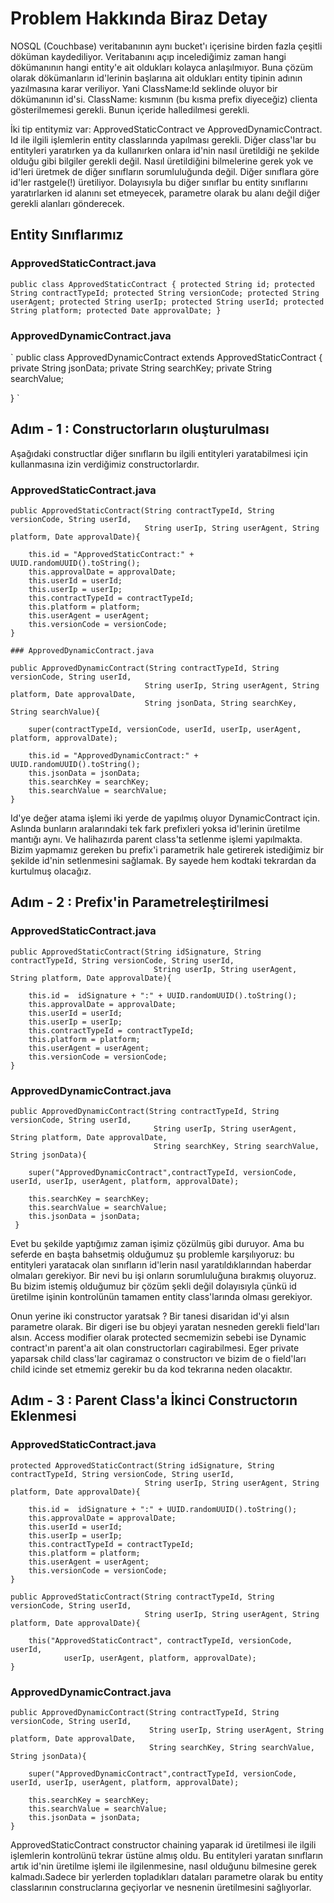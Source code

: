 # Problem Hakkında Biraz Detay

NOSQL (Couchbase) veritabanının aynı bucket'ı içerisine birden fazla çeşitli döküman kaydediliyor. Veritabanını açıp incelediğimiz zaman hangi dökümanının hangi entity'e ait oldukları kolayca anlaşılmıyor. Buna çözüm olarak dökümanların id'lerinin başlarına ait oldukları entity tipinin adının yazılmasına karar veriliyor. Yani ClassName:Id seklinde oluyor bir dökümanının id'si. ClassName: kısmının (bu kısma prefix diyeceğiz) clienta gösterilmemesi gerekli. Bunun içeride halledilmesi gerekli.

İki tip entitymiz var: ApprovedStaticContract ve ApprovedDynamicContract.
Id ile ilgili işlemlerin entity classlarında yapılması gerekli. Diğer class'lar bu entityleri yaratırken ya da kullanırken onlara id'nin nasıl üretildiği ne şekilde olduğu gibi bilgiler gerekli değil. Nasıl üretildiğini bilmelerine gerek yok ve id'leri üretmek de diğer sınıfların sorumluluğunda değil. Diğer sınıflara göre id'ler rastgele(!) üretiliyor. Dolayısıyla bu diğer sınıflar bu entity sınıflarını yaratırlarken id alanını set etmeyecek, parametre olarak bu alanı değil diğer gerekli alanları gönderecek.

## Entity Sınıflarımız

### ApprovedStaticContract.java

   `
   public class ApprovedStaticContract {
       protected String id;
       protected String contractTypeId;
       protected String versionCode;
       protected String userAgent;
       protected String userIp;
       protected String userId;
       protected String platform;
       protected Date approvalDate;
   }
   `

### ApprovedDynamicContract.java

   `
   public class ApprovedDynamicContract extends ApprovedStaticContract {
      private String jsonData;
      private String searchKey;
      private String searchValue;

   }
   `

## Adım - 1 : Constructorların oluşturulması

Aşağıdaki constructlar diğer sınıfların bu ilgili entityleri yaratabilmesi için kullanmasına izin verdiğimiz constructorlardır.

### ApprovedStaticContract.java

    public ApprovedStaticContract(String contractTypeId, String versionCode, String userId,          
                                  String userIp, String userAgent, String platform, Date approvalDate){

        this.id = "ApprovedStaticContract:" + UUID.randomUUID().toString();
        this.approvalDate = approvalDate;
        this.userId = userId;
        this.userIp = userIp;
        this.contractTypeId = contractTypeId;
        this.platform = platform;
        this.userAgent = userAgent;
        this.versionCode = versionCode;
    }

    ### ApprovedDynamicContract.java
    
    public ApprovedDynamicContract(String contractTypeId, String versionCode, String userId,
                                  String userIp, String userAgent, String platform, Date approvalDate,
                                  String jsonData, String searchKey, String searchValue){

        super(contractTypeId, versionCode, userId, userIp, userAgent, platform, approvalDate);
        
        this.id = "ApprovedDynamicContract:" + UUID.randomUUID().toString();
        this.jsonData = jsonData;
        this.searchKey = searchKey;
        this.searchValue = searchValue;
    }

Id'ye değer atama işlemi iki yerde de yapılmış oluyor DynamicContract için. Aslında bunların aralarındaki tek fark prefixleri yoksa id'lerinin üretilme mantığı aynı. Ve halihazırda parent class'ta setlenme işlemi yapılmakta. Bizim yapmamız gereken bu prefix'i parametrik hale getirerek istediğimiz bir şekilde id'nin setlenmesini sağlamak. By sayede hem kodtaki tekrardan da kurtulmuş olacağız.

## Adım - 2 : Prefix'in Parametreleştirilmesi 

### ApprovedStaticContract.java

    public ApprovedStaticContract(String idSignature, String contractTypeId, String versionCode, String userId,
                                    String userIp, String userAgent, String platform, Date approvalDate){

        this.id =  idSignature + ":" + UUID.randomUUID().toString();
        this.approvalDate = approvalDate;
        this.userId = userId;
        this.userIp = userIp;
        this.contractTypeId = contractTypeId;
        this.platform = platform;
        this.userAgent = userAgent;
        this.versionCode = versionCode;
    }

### ApprovedDynamicContract.java

    public ApprovedDynamicContract(String contractTypeId, String versionCode, String userId,
                                    String userIp, String userAgent, String platform, Date approvalDate,
                                    String searchKey, String searchValue, String jsonData){

        super("ApprovedDynamicContract",contractTypeId, versionCode, userId, userIp, userAgent, platform, approvalDate);

        this.searchKey = searchKey;
        this.searchValue = searchValue;
        this.jsonData = jsonData;
     }

Evet bu şekilde yaptığımız zaman işimiz çözülmüş gibi duruyor. Ama bu seferde en başta bahsetmiş olduğumuz şu problemle karşılıyoruz: bu entityleri yaratacak olan sınıfların id'lerin nasıl yaratıldıklarından haberdar olmaları gerekiyor. Bir nevi bu işi onların sorumluluğuna bırakmış oluyoruz. Bu bizim istemiş olduğumuz bir çözüm şekli değil dolayısıyla çünkü id üretilme işinin kontrolünün tamamen entity class'larında olması gerekiyor.

Onun yerine iki constructor yaratsak ? Bir tanesi disaridan id'yi alsın parametre olarak. Bir digeri ise bu objeyi yaratan nesneden gerekli field'ları alsın. Access modifier olarak protected secmemizin sebebi ise Dynamic contract'ın parent'a ait olan constructorları cagirabilmesi. Eger private yaparsak child class'lar cagiramaz o constructorı ve bizim de o field'ları child icinde set etmemiz gerekir bu da kod tekrarına neden olacaktır.

## Adım - 3 : Parent Class'a İkinci Constructorın Eklenmesi

### ApprovedStaticContract.java

    protected ApprovedStaticContract(String idSignature, String contractTypeId, String versionCode, String userId,
                                  String userIp, String userAgent, String platform, Date approvalDate){

        this.id =  idSignature + ":" + UUID.randomUUID().toString();
        this.approvalDate = approvalDate;
        this.userId = userId;
        this.userIp = userIp;
        this.contractTypeId = contractTypeId;
        this.platform = platform;
        this.userAgent = userAgent;
        this.versionCode = versionCode;
    }

    public ApprovedStaticContract(String contractTypeId, String versionCode, String userId,
                                  String userIp, String userAgent, String platform, Date approvalDate){

        this("ApprovedStaticContract", contractTypeId, versionCode, userId,
                userIp, userAgent, platform, approvalDate);
    }


### ApprovedDynamicContract.java

    public ApprovedDynamicContract(String contractTypeId, String versionCode, String userId,
                                   String userIp, String userAgent, String platform, Date approvalDate,
                                   String searchKey, String searchValue, String jsonData){

        super("ApprovedDynamicContract",contractTypeId, versionCode, userId, userIp, userAgent, platform, approvalDate);

        this.searchKey = searchKey;
        this.searchValue = searchValue;
        this.jsonData = jsonData;
    }

ApprovedStaticContract constructor chaining yaparak id üretilmesi ile ilgili işlemlerin kontrolünü tekrar üstüne almış oldu. Bu entityleri yaratan sınıfların artık id'nin üretilme işlemi ile ilgilenmesine, nasıl olduğunu bilmesine gerek kalmadı.Sadece bir yerlerden topladıkları dataları parametre olarak bu entity classlarının construclarına geçiyorlar ve nesnenin üretilmesini sağlıyorlar.
